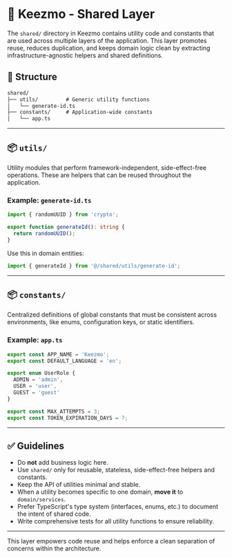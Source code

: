 # 🧱 Keezmo - Shared Layer

The `shared/` directory in Keezmo contains utility code and constants that are used across multiple layers of the application. This layer promotes reuse, reduces duplication, and keeps domain logic clean by extracting infrastructure-agnostic helpers and shared definitions.

## 📁 Structure

```txt
shared/
├── utils/         # Generic utility functions
│   └── generate-id.ts
├── constants/     # Application-wide constants
│   └── app.ts
```

---

## 📦 `utils/`

Utility modules that perform framework-independent, side-effect-free operations. These are helpers that can be reused throughout the application.

### Example: `generate-id.ts`

```ts
import { randomUUID } from 'crypto';

export function generateId(): string {
  return randomUUID();
}
```

Use this in domain entities:
```ts
import { generateId } from '@/shared/utils/generate-id';
```

---

## 📦 `constants/`

Centralized definitions of global constants that must be consistent across environments, like enums, configuration keys, or static identifiers.

### Example: `app.ts`

```ts
export const APP_NAME = 'Keezmo';
export const DEFAULT_LANGUAGE = 'en';

export enum UserRole {
  ADMIN = 'admin',
  USER = 'user',
  GUEST = 'guest'
}

export const MAX_ATTEMPTS = 3;
export const TOKEN_EXPIRATION_DAYS = 7;
```

---

## ✅ Guidelines

- Do **not** add business logic here.
- Use `shared/` only for reusable, stateless, side-effect-free helpers and constants.
- Keep the API of utilities minimal and stable.
- When a utility becomes specific to one domain, **move it** to `domain/services`.
- Prefer TypeScript's type system (interfaces, enums, etc.) to document the intent of shared code.
- Write comprehensive tests for all utility functions to ensure reliability.

---

This layer empowers code reuse and helps enforce a clean separation of concerns within the architecture. 